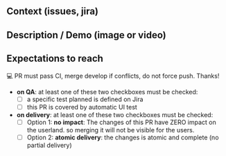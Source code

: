 
## Context (issues, jira)



## Description / Demo (image or video)

<!-- please attached an image or even better a video that demo what this PR do -->

## Expectations to reach

💻 PR must pass CI, merge develop if conflicts, do not force push. Thanks!

- **on QA**: at least one of these two checkboxes must be checked:
  - [ ] a specific test planned is defined on Jira
  - [ ] this PR is covered by automatic UI test
- **on delivery**: at least one of these two checkboxes must be checked: <!-- NB: Delivery incrementally with feature flagging is better than a very long PR. so prefer Option 1 if Option 2 takes more than a sprint -->
  - [ ] Option 1: **no impact**: The changes of this PR have ZERO impact on the userland. so merging it will not be visible for the users.
  - [ ] Option 2: **atomic delivery**: the changes is atomic and complete (no partial delivery)

<!--
If expectations aren't met, please document it carefully (on the reason you can't check it) and what do you need from maintainers.
-->

